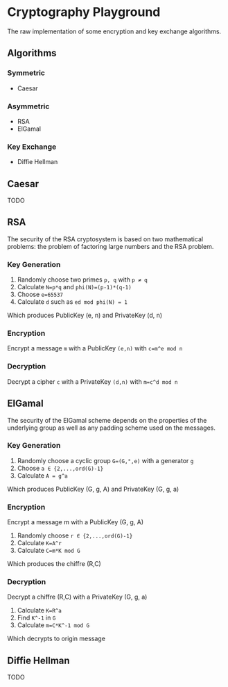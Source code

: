 # Cryptography Playground
The raw implementation of some encryption and key exchange algorithms.
## Algorithms

### Symmetric 
- Caesar

### Asymmetric 
- RSA
- ElGamal

### Key Exchange 
- Diffie Hellman

## Caesar
TODO

## RSA
The security of the RSA cryptosystem is based on two mathematical problems: 
the problem of factoring large numbers and the RSA problem.

### Key Generation
1. Randomly choose two primes `p, q` with `p ≠ q`
2. Calculate `N=p*q` and `phi(N)=(p-1)*(q-1)`
3. Choose `e=65537`
4. Calculate `d` such as `ed mod phi(N) = 1`

Which produces PublicKey (e, n) and PrivateKey (d, n)

### Encryption
Encrypt a message `m` with a PublicKey `(e,n)` with `c=m^e mod n`

### Decryption
Decrypt a cipher `c` with a PrivateKey `(d,n)` with `m=c^d mod n`

## ElGamal
The security of the ElGamal scheme depends on the properties 
of the underlying group as well as any padding scheme used on the messages.

### Key Generation
1. Randomly choose a cyclic group `G=(G,°,e)` with a generator `g`
2. Choose `a ∈ {2,...,ord(G)-1}`
3. Calculate `A = g^a`

Which produces PublicKey (G, g, A) and PrivateKey (G, g, a)

### Encryption
Encrypt a message m with a PublicKey (G, g, A)
1. Randomly choose `r ∈ {2,...,ord(G)-1}`
2. Calculate `K=A^r`
3. Calculate `C=m*K mod G`

Which produces the chiffre (R,C)

### Decryption
Decrypt a chiffre (R,C) with a PrivateKey (G, g, a)
1. Calculate `K=R^a`
2. Find `K^-1` in `G`
3. Calculate `m=C*K^-1 mod G`

Which decrypts to origin message

## Diffie Hellman
TODO
